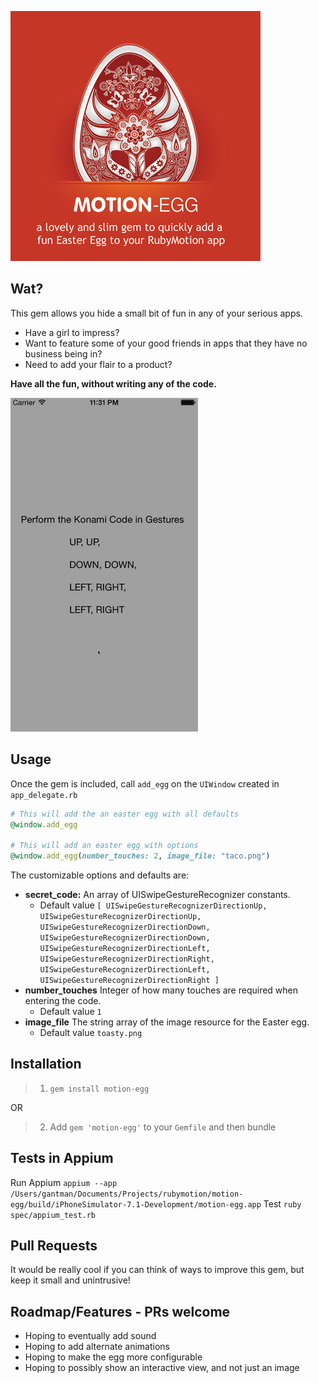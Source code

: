 ![motion-egg-explain](./_art/motion-egg-explain.png)

## Wat?

This gem allows you hide a small bit of fun in any of your serious apps.  
* Have a girl to impress?  
* Want to feature some of your good friends in apps that they have no business being in?
* Need to add your flair to a product?
 
**Have all the fun, without writing any of the code.**

![screen-demo](./_art/motion-egg-screen.gif)

## Usage

Once the gem is included, call `add_egg` on the `UIWindow` created in `app_delegate.rb`

```ruby
# This will add the an easter egg with all defaults
@window.add_egg

# This will add an easter egg with options
@window.add_egg(number_touches: 2, image_file: "taco.png")
```

The customizable options and defaults are:
* **secret_code:** An array of UISwipeGestureRecognizer constants.  
    * Default value `[
    UISwipeGestureRecognizerDirectionUp, UISwipeGestureRecognizerDirectionUp, 
    UISwipeGestureRecognizerDirectionDown, UISwipeGestureRecognizerDirectionDown, 
    UISwipeGestureRecognizerDirectionLeft, UISwipeGestureRecognizerDirectionRight,
    UISwipeGestureRecognizerDirectionLeft, UISwipeGestureRecognizerDirectionRight
  ]`
* **number_touches** Integer of how many touches are required when entering the code. 
    * Default value `1`
* **image_file** The string array of the image resource for the Easter egg.
    * Default value `toasty.png`


## Installation

> 1. `gem install motion-egg`

OR

> 2. Add `gem 'motion-egg'` to your `Gemfile` and then bundle

## Tests in Appium
Run Appium `appium --app /Users/gantman/Documents/Projects/rubymotion/motion-egg/build/iPhoneSimulator-7.1-Development/motion-egg.app`
Test `ruby spec/appium_test.rb`

## Pull Requests

It would be really cool if you can think of ways to improve this gem, but keep it small and unintrusive!

## Roadmap/Features - PRs welcome

* Hoping to eventually add sound 
* Hoping to add alternate animations
* Hoping to make the egg more configurable
* Hoping to possibly show an interactive view, and not just an image
